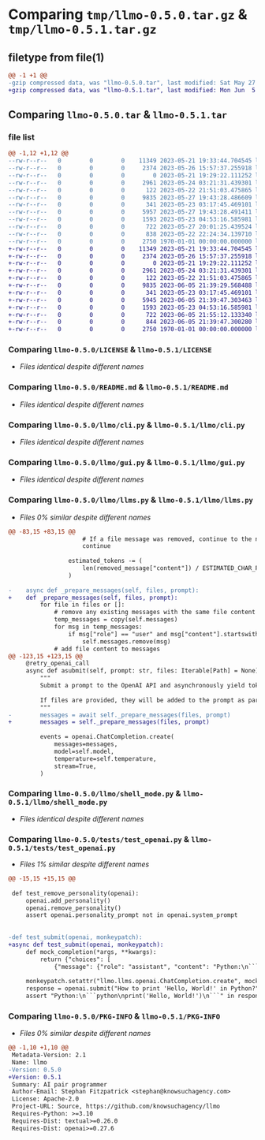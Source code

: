 # Comparing `tmp/llmo-0.5.0.tar.gz` & `tmp/llmo-0.5.1.tar.gz`

## filetype from file(1)

```diff
@@ -1 +1 @@
-gzip compressed data, was "llmo-0.5.0.tar", last modified: Sat May 27 20:01:25 2023, max compression
+gzip compressed data, was "llmo-0.5.1.tar", last modified: Mon Jun  5 21:55:12 2023, max compression
```

## Comparing `llmo-0.5.0.tar` & `llmo-0.5.1.tar`

### file list

```diff
@@ -1,12 +1,12 @@
--rw-r--r--   0        0        0    11349 2023-05-21 19:33:44.704545 llmo-0.5.0/LICENSE
--rw-r--r--   0        0        0     2374 2023-05-26 15:57:37.255918 llmo-0.5.0/README.md
--rw-r--r--   0        0        0        0 2023-05-21 19:29:22.111252 llmo-0.5.0/llmo/__init__.py
--rw-r--r--   0        0        0     2961 2023-05-24 03:21:31.439301 llmo-0.5.0/llmo/cli.py
--rw-r--r--   0        0        0      122 2023-05-22 21:51:03.475865 llmo-0.5.0/llmo/constants.py
--rw-r--r--   0        0        0     9835 2023-05-27 19:43:28.486609 llmo-0.5.0/llmo/gui.py
--rw-r--r--   0        0        0      341 2023-05-23 03:17:45.469101 llmo-0.5.0/llmo/layout.css
--rw-r--r--   0        0        0     5957 2023-05-27 19:43:28.491411 llmo-0.5.0/llmo/llms.py
--rw-r--r--   0        0        0     1593 2023-05-23 04:53:16.585981 llmo-0.5.0/llmo/shell_mode.py
--rw-r--r--   0        0        0      722 2023-05-27 20:01:25.439524 llmo-0.5.0/pyproject.toml
--rw-r--r--   0        0        0      838 2023-05-22 22:24:34.139710 llmo-0.5.0/tests/test_openai.py
--rw-r--r--   0        0        0     2750 1970-01-01 00:00:00.000000 llmo-0.5.0/PKG-INFO
+-rw-r--r--   0        0        0    11349 2023-05-21 19:33:44.704545 llmo-0.5.1/LICENSE
+-rw-r--r--   0        0        0     2374 2023-05-26 15:57:37.255918 llmo-0.5.1/README.md
+-rw-r--r--   0        0        0        0 2023-05-21 19:29:22.111252 llmo-0.5.1/llmo/__init__.py
+-rw-r--r--   0        0        0     2961 2023-05-24 03:21:31.439301 llmo-0.5.1/llmo/cli.py
+-rw-r--r--   0        0        0      122 2023-05-22 21:51:03.475865 llmo-0.5.1/llmo/constants.py
+-rw-r--r--   0        0        0     9835 2023-06-05 21:39:29.568488 llmo-0.5.1/llmo/gui.py
+-rw-r--r--   0        0        0      341 2023-05-23 03:17:45.469101 llmo-0.5.1/llmo/layout.css
+-rw-r--r--   0        0        0     5945 2023-06-05 21:39:47.303463 llmo-0.5.1/llmo/llms.py
+-rw-r--r--   0        0        0     1593 2023-05-23 04:53:16.585981 llmo-0.5.1/llmo/shell_mode.py
+-rw-r--r--   0        0        0      722 2023-06-05 21:55:12.133340 llmo-0.5.1/pyproject.toml
+-rw-r--r--   0        0        0      844 2023-06-05 21:39:47.300280 llmo-0.5.1/tests/test_openai.py
+-rw-r--r--   0        0        0     2750 1970-01-01 00:00:00.000000 llmo-0.5.1/PKG-INFO
```

### Comparing `llmo-0.5.0/LICENSE` & `llmo-0.5.1/LICENSE`

 * *Files identical despite different names*

### Comparing `llmo-0.5.0/README.md` & `llmo-0.5.1/README.md`

 * *Files identical despite different names*

### Comparing `llmo-0.5.0/llmo/cli.py` & `llmo-0.5.1/llmo/cli.py`

 * *Files identical despite different names*

### Comparing `llmo-0.5.0/llmo/gui.py` & `llmo-0.5.1/llmo/gui.py`

 * *Files identical despite different names*

### Comparing `llmo-0.5.0/llmo/llms.py` & `llmo-0.5.1/llmo/llms.py`

 * *Files 0% similar despite different names*

```diff
@@ -83,15 +83,15 @@
                     # If a file message was removed, continue to the next iteration
                     continue
 
                 estimated_tokens -= (
                     len(removed_message["content"]) / ESTIMATED_CHAR_PER_TOKEN
                 )
 
-    async def _prepare_messages(self, files, prompt):
+    def _prepare_messages(self, files, prompt):
         for file in files or []:
             # remove any existing messages with the same file content
             temp_messages = copy(self.messages)
             for msg in temp_messages:
                 if msg["role"] == "user" and msg["content"].startswith(f"`{file}`"):
                     self.messages.remove(msg)
             # add file content to messages
@@ -123,15 +123,15 @@
     @retry_openai_call
     async def asubmit(self, prompt: str, files: Iterable[Path] = None):
         """
         Submit a prompt to the OpenAI API and asynchronously yield tokens.
 
         If files are provided, they will be added to the prompt as part of the submission.
         """
-        messages = await self._prepare_messages(files, prompt)
+        messages = self._prepare_messages(files, prompt)
 
         events = openai.ChatCompletion.create(
             messages=messages,
             model=self.model,
             temperature=self.temperature,
             stream=True,
         )
```

### Comparing `llmo-0.5.0/llmo/shell_mode.py` & `llmo-0.5.1/llmo/shell_mode.py`

 * *Files identical despite different names*

### Comparing `llmo-0.5.0/tests/test_openai.py` & `llmo-0.5.1/tests/test_openai.py`

 * *Files 1% similar despite different names*

```diff
@@ -15,15 +15,15 @@
 
 def test_remove_personality(openai):
     openai.add_personality()
     openai.remove_personality()
     assert openai.personality_prompt not in openai.system_prompt
 
 
-def test_submit(openai, monkeypatch):
+async def test_submit(openai, monkeypatch):
     def mock_completion(*args, **kwargs):
         return {"choices": [
             {"message": {"role": "assistant", "content": "Python:\n```python\nprint('Hello, World!')\n```"}}]}
 
     monkeypatch.setattr("llmo.llms.openai.ChatCompletion.create", mock_completion)
     response = openai.submit("How to print 'Hello, World!' in Python?")
     assert "Python:\n```python\nprint('Hello, World!')\n```" in response
```

### Comparing `llmo-0.5.0/PKG-INFO` & `llmo-0.5.1/PKG-INFO`

 * *Files 0% similar despite different names*

```diff
@@ -1,10 +1,10 @@
 Metadata-Version: 2.1
 Name: llmo
-Version: 0.5.0
+Version: 0.5.1
 Summary: AI pair programmer
 Author-Email: Stephan Fitzpatrick <stephan@knowsuchagency.com>
 License: Apache-2.0
 Project-URL: Source, https://github.com/knowsuchagency/llmo
 Requires-Python: >=3.10
 Requires-Dist: textual>=0.26.0
 Requires-Dist: openai>=0.27.6
```

